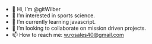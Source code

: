 - 👋 Hi, I’m @gitWilber
- 👀 I’m interested in sports science. 
- 🌱 I’m currently learning javascript.
- 💞️ I’m looking to collaborate on mission driven projects.
- 📫 How to reach me: w.rosales40@gmail.com
